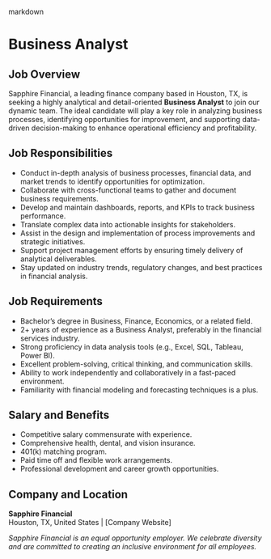 markdown
# **Business Analyst**  

## **Job Overview**  
Sapphire Financial, a leading finance company based in Houston, TX, is seeking a highly analytical and detail-oriented **Business Analyst** to join our dynamic team. The ideal candidate will play a key role in analyzing business processes, identifying opportunities for improvement, and supporting data-driven decision-making to enhance operational efficiency and profitability.  

## **Job Responsibilities**  
- Conduct in-depth analysis of business processes, financial data, and market trends to identify opportunities for optimization.  
- Collaborate with cross-functional teams to gather and document business requirements.  
- Develop and maintain dashboards, reports, and KPIs to track business performance.  
- Translate complex data into actionable insights for stakeholders.  
- Assist in the design and implementation of process improvements and strategic initiatives.  
- Support project management efforts by ensuring timely delivery of analytical deliverables.  
- Stay updated on industry trends, regulatory changes, and best practices in financial analysis.  

## **Job Requirements**  
- Bachelor’s degree in Business, Finance, Economics, or a related field.  
- 2+ years of experience as a Business Analyst, preferably in the financial services industry.  
- Strong proficiency in data analysis tools (e.g., Excel, SQL, Tableau, Power BI).  
- Excellent problem-solving, critical thinking, and communication skills.  
- Ability to work independently and collaboratively in a fast-paced environment.  
- Familiarity with financial modeling and forecasting techniques is a plus.  

## **Salary and Benefits**  
- Competitive salary commensurate with experience.  
- Comprehensive health, dental, and vision insurance.  
- 401(k) matching program.  
- Paid time off and flexible work arrangements.  
- Professional development and career growth opportunities.  

## **Company and Location**  
**Sapphire Financial**  
Houston, TX, United States | [Company Website]  

*Sapphire Financial is an equal opportunity employer. We celebrate diversity and are committed to creating an inclusive environment for all employees.*